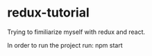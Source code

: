 # redux-tutorial
Trying to fimiliarize myself with redux and react.

In order to run the project run: npm start
